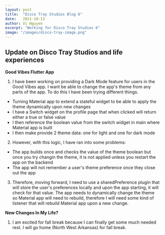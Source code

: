 ```yaml
---
layout: post
title:  "Disco Tray Studios Blog 6"
date:   2021-10-13
author: Vi Nguyen
excerpt: "Working for Disco Tray Studios 6"
image: "/images/disco-tray-image.png"
---
```

## Update on Disco Tray Studios and life experiences

**Good Vibes Flutter App**
  1. I have been working on providing a Dark Mode feature for users in the Good Vibes app. I want be able to change the app's theme from any parts of the app. To do this I have been trying different things.
  - Turning Material app to extend a stateful widget to be able to apply the theme dynamically upon new changes
  - I have a Switch widget on the profile page that when clicked will return either a true or false value
  - I then reference the boolean value from the switch widget in main where Material app is built
  - I then make provide 2 theme data: one for light and one for dark mode
  2. However, with this logic, I have ran into some problems:
  - The app builds once and checks the value of the theme boolean but once you try changin the theme, it is not applied unless you restart the app on the backend
  - The app will not remember a user's theme preference once they close out the app
  3. Therefore, moving forward, I need to use a sharedPreference plugin that will store the user's preferences locally and upon the app starting, it will check for that value. The app needs to dynamically change the theme so Material app will need to rebuild, therefore I will need some kind of listener that will rebuild Material app upon a new change.

**New Changes In My Life?**
  1. I am excited for fall break because I can finally get some much needed rest. I will go home (North West Arkansas) for fall break.
